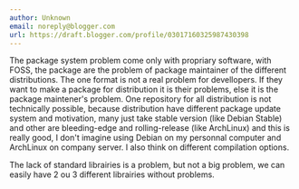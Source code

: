 ```yaml
---
author: Unknown
email: noreply@blogger.com
url: https://draft.blogger.com/profile/03017160325987430398
---
```


The package system problem come only with propriary software, with FOSS, the package are the problem of package maintainer of the different distributions. The one format is not a real problem for devellopers. If they want to make a package for distribution it is their problems, else it is the package maintener's problem.
One repository for all distribution is not technically possible, because distribution have different package update system and motivation, many just take stable version (like Debian Stable) and other are bleeding-edge and rolling-release (like ArchLinux) and this is really good, I don't imagine using Debian on my personnal computer and ArchLinux on company server. I also think on different compilation options.

The lack of standard librairies is a problem, but not a big problem, we can easily have 2 ou 3 different librairies without problems.
